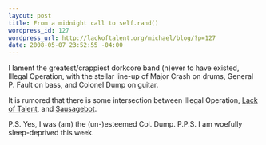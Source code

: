 ```yaml
--- 
layout: post
title: From a midnight call to self.rand()
wordpress_id: 127
wordpress_url: http://lackoftalent.org/michael/blog/?p=127
date: 2008-05-07 23:52:55 -04:00
---
```

I lament the greatest/crappiest dorkcore band (n)ever to have existed, Illegal Operation, with the stellar line-up of Major Crash on drums, General P. Fault on bass, and Colonel Dump on guitar.

It is rumored that there is some intersection between Illegal Operation, <a href="http://www.myspace.com/lackoftalent" target="_blank">Lack of Talent</a>, and <a href="http://www.myspace.com/sausagebot" target="_blank">Sausagebot</a>.

P.S. Yes, I was (am) the (un-)esteemed Col. Dump.
P.P.S. I am woefully sleep-deprived this week.
